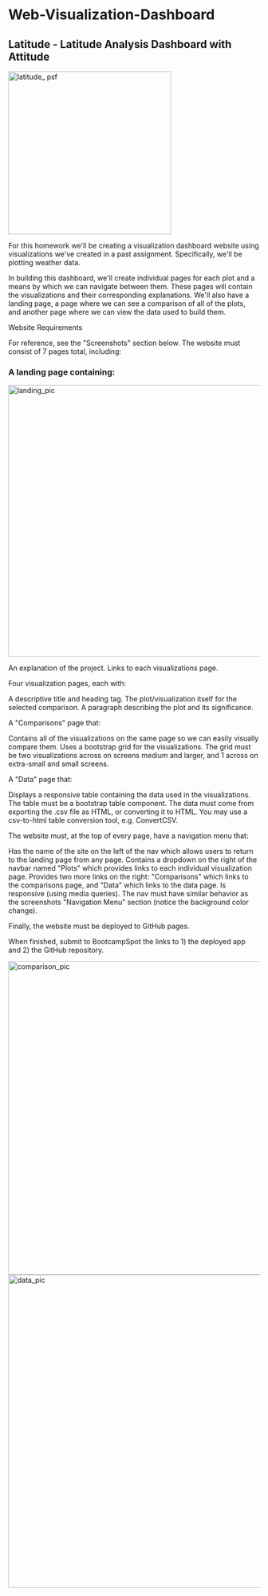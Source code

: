 # Web-Visualization-Dashboard

## Latitude - Latitude Analysis Dashboard with Attitude
<img width="326" alt="latitude_ psf" src="https://user-images.githubusercontent.com/41865917/48297182-577bc780-e470-11e8-84eb-a8d67a04658e.png">

For this homework we'll be creating a visualization dashboard website using visualizations we've created in a past assignment. Specifically, we'll be plotting weather data.

In building this dashboard, we'll create individual pages for each plot and a means by which we can navigate between them. These pages will contain the visualizations and their corresponding explanations. We'll also have a landing page, a page where we can see a comparison of all of the plots, and another page where we can view the data used to build them.

Website Requirements

For reference, see the "Screenshots" section below.
The website must consist of 7 pages total, including:

### A landing page containing:
<img width="544" alt="landing_pic" src="https://user-images.githubusercontent.com/41865917/48297123-277ff480-e46f-11e8-94ec-7e03cbac4bb8.PNG">

An explanation of the project.
Links to each visualizations page.


Four visualization pages, each with:


A descriptive title and heading tag.
The plot/visualization itself for the selected comparison.
A paragraph describing the plot and its significance.


A "Comparisons" page that:


Contains all of the visualizations on the same page so we can easily visually compare them.
Uses a bootstrap grid for the visualizations.
The grid must be two visualizations across on screens medium and larger, and 1 across on extra-small and small screens.


A "Data" page that:


Displays a responsive table containing the data used in the visualizations.
The table must be a bootstrap table component.
The data must come from exporting the .csv file as HTML, or converting it to HTML. You may use a csv-to-html table conversion tool, e.g. ConvertCSV.




The website must, at the top of every page, have a navigation menu that:


Has the name of the site on the left of the nav which allows users to return to the landing page from any page.
Contains a dropdown on the right of the navbar named "Plots" which provides links to each individual visualization page.
Provides two more links on the right: "Comparisons" which links to the comparisons page, and "Data" which links to the data page.
Is responsive (using media queries). The nav must have similar behavior as the screenshots "Navigation Menu" section (notice the background color change).


Finally, the website must be deployed to GitHub pages.

When finished, submit to BootcampSpot the links to 1) the deployed app and 2) the GitHub repository.





<img width="628" alt="comparison_pic" src="https://user-images.githubusercontent.com/41865917/48297128-3ff00f00-e46f-11e8-9672-48182cfec2e6.PNG">


<img width="627" alt="data_pic" src="https://user-images.githubusercontent.com/41865917/48297129-42eaff80-e46f-11e8-962b-4a4e08599d9c.PNG">

